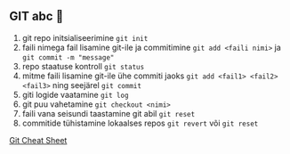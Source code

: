 ## GIT abc :open_file_folder:

1. git repo initsialiseerimine 
`git init`
2. faili nimega fail lisamine  git-ile ja commitimine
`git add <faili nimi>` ja `git commit -m "message"`
3. repo staatuse kontroll
`git status`
4. mitme faili lisamine git-ile ühe commiti jaoks
`git add <fail1> <fail2> <fail3>` ning seejärel `git commit`
5. giti logide vaatamine
`git log`
6. git puu vahetamine
`git checkout <nimi>`
7. faili vana seisundi taastamine git abil
`git reset`
8. commitide tühistamine lokaalses repos
`git revert` või `git reset`

[Git Cheat Sheet](https://rubygarage.s3.amazonaws.com/uploads/article_image/file/600/git-cheatsheet-6.jpg)
